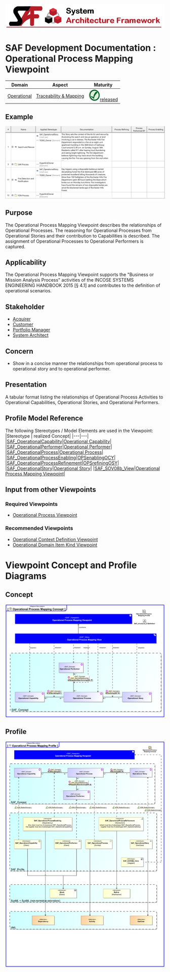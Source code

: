 ![System Architecture Framework](../../diagrams/Banner_SAF.png)
# SAF Development Documentation : Operational Process Mapping Viewpoint
|**Domain**|**Aspect**|**Maturity**|
| --- | --- | --- |
|[Operational](../../domains.md#Domain-Operational)|[Traceability & Mapping](../../aspects.md#Aspect-Traceability-&-Mapping)|![Released](../../diagrams/Symbol_confirmed.svg.png )[released](../../using-saf/maturity.md#released)|
## Example
![SAR and FDN Operational Process Mapping Table](../../diagrams/SAR-and-FDN-Operational-Process-Mapping-Table.svg)
## Purpose
The Operational Process Mapping Viewpoint describes the relationships of Operational Processes. The reasoning for Operational Processes from Operational Stories and their contribution to Capabilities is described. The assignment of Operational Processes to Operational Performers is captured.
## Applicability
The Operational Process Mapping Viewpoint supports the "Business or Mission Analysis Process" activities of the INCOSE SYSTEMS ENGINEERING HANDBOOK 2015 [§ 4.1] and contributes to the definition of operational scenarios.
## Stakeholder
* [Acquirer](../../stakeholders.md#Acquirer)
* [Customer](../../stakeholders.md#Customer)
* [Portfolio Manager](../../stakeholders.md#Portfolio-Manager)
* [System Architect](../../stakeholders.md#System-Architect)
## Concern
* Show in a concise manner the relationships from operational process to operational story and to operational performer.
## Presentation
A tabular format listing the relationships of Operational Process Activities to Operational Capabilities, Operational Stories, and Operational Performers.

## Profile Model Reference
The following Stereotypes / Model Elements are used in the Viewpoint:
|Stereotype | realized Concept|
|---|---|
|[SAF_OperationalCapability](../../stereotypes.md#SAF_OperationalCapability)|[Operational Capability](../concept/concepts.md#Operational-Capability)|
|[SAF_OperationalPerformer](../../stereotypes.md#SAF_OperationalPerformer)|[Operational Performer](../concept/concepts.md#Operational-Performer)|
|[SAF_OperationalProcess](../../stereotypes.md#SAF_OperationalProcess)|[Operational Process](../concept/concepts.md#Operational-Process)|
|[SAF_OperationalProcessEnabling](../../stereotypes.md#SAF_OperationalProcessEnabling)|[OPSenablingOCY](../concept/concepts.md#OPSenablingOCY)|
|[SAF_OperationalProcessRefinement](../../stereotypes.md#SAF_OperationalProcessRefinement)|[OPSrefiningOSY](../concept/concepts.md#OPSrefiningOSY)|
|[SAF_OperationalStory](../../stereotypes.md#SAF_OperationalStory)|[Operational Story](../concept/concepts.md#Operational-Story)|
|[SAF_SOV08b_View](../../stereotypes.md#SAF_SOV08b_View)|[Operational Process Mapping Viewpoint](../concept/concepts.md#Operational-Process-Mapping-Viewpoint)|
## Input from other Viewpoints
### Required Viewpoints
* [Operational Process Viewpoint](Operational-Process-Viewpoint.md)
### Recommended Viewpoints
* [Operational Context Definition Viewpoint](Operational-Context-Definition-Viewpoint.md)
* [Operational Domain Item Kind Viewpoint](Operational-Domain-Item-Kind-Viewpoint.md)
# Viewpoint Concept and Profile Diagrams
## Concept
![Operational Process Mapping Concept](diagrams/Operational-Process-Mapping-Concept.svg)
## Profile
![Operational Process Mapping Profile](diagrams/Operational-Process-Mapping-Profile.svg)
